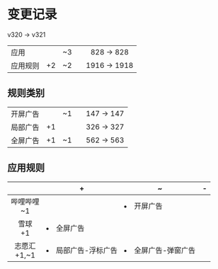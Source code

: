 # 变更记录

v320 -> v321

||||||
|-|:-:|:-:|:-:|:-:|
|应用||~3||828 -> 828|
|应用规则|+2|~2||1916 -> 1918|

## 规则类别

||||||
|-|:-:|:-:|:-:|:-:|
|开屏广告||~1||147 -> 147|
|局部广告|+1|||326 -> 327|
|全屏广告|+1|~1||562 -> 563|

## 应用规则

||+|~|-|
|:-:|-|-|-|
|哔哩哔哩<br>~1||<li>开屏广告||
|雪球<br>+1|<li>全屏广告|||
|志愿汇<br>+1,~1|<li>局部广告-浮标广告|<li>全屏广告-弹窗广告||
